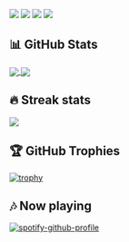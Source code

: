 ![](https://img.shields.io/github/followers/ferreirasara?style=social)
![](https://img.shields.io/github/stars/ferreirasara?style=social)
![](https://komarev.com/ghpvc/?username=ferreirasara&color=blue)
[![](https://img.shields.io/static/v1?label=&message=LinkedIn&color=blue&logo=linkedin&link=https://www.linkedin.com/in/ferreirasara1501/)](https://www.linkedin.com/in/ferreirasara1501/)

## 📊 GitHub Stats
<a href="https://github.com/ferreirasara/github-readme-stats">
  <img align="center" src="https://github-readme-stats.vercel.app/api?username=ferreirasara&show_icons=true&include_all_commits=true&theme=github_dark&hide=contribs" />
</a>
<a href="https://github.com/anuraghazra/github-readme-stats">
  <img align="center" src="https://github-readme-stats.vercel.app/api/top-langs/?username=ferreirasara&layout=compact&theme=github_dark " />
</a>

## 🔥 Streak stats
![](https://github-readme-streak-stats.herokuapp.com/?user=ferreirasara&theme=dark)

## 🏆 GitHub Trophies
[![trophy](https://github-profile-trophy.vercel.app/?username=ferreirasara&theme=nord&column=7)](https://github.com/ferreirasara/github-profile-trophy)

## 🎶 Now playing
[![spotify-github-profile](https://spotify-github-profile.vercel.app/api/view?uid=py04p86vsymzia6g1u9n14y4u&cover_image=true&theme=novatorem)](https://github.com/kittinan/spotify-github-profile)
